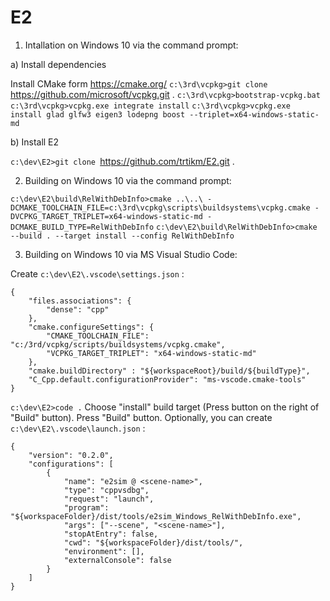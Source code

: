 E2
==

1. Intallation on Windows 10 via the command prompt:

a) Install dependencies

Install CMake form https://cmake.org/
`c:\3rd\vcpkg>git clone `https://github.com/microsoft/vcpkg.git .
`c:\3rd\vcpkg>bootstrap-vcpkg.bat`
`c:\3rd\vcpkg>vcpkg.exe integrate install`
`c:\3rd\vcpkg>vcpkg.exe install glad glfw3 eigen3 lodepng boost --triplet=x64-windows-static-md`

b) Install E2

`c:\dev\E2>git clone `https://github.com/trtikm/E2.git .

2. Building on Windows 10 via the command prompt:

`c:\dev\E2\build\RelWithDebInfo>cmake ..\..\ -DCMAKE_TOOLCHAIN_FILE=c:\3rd\vcpkg\scripts\buildsystems\vcpkg.cmake -DVCPKG_TARGET_TRIPLET=x64-windows-static-md -DCMAKE_BUILD_TYPE=RelWithDebInfo`
`c:\dev\E2\build\RelWithDebInfo>cmake --build . --target install --config RelWithDebInfo`

3. Building on Windows 10 via MS Visual Studio Code:

Create `c:\dev\E2\.vscode\settings.json` :
```
{
    "files.associations": {
        "dense": "cpp"
    },
    "cmake.configureSettings": {
        "CMAKE_TOOLCHAIN_FILE": "c:/3rd/vcpkg/scripts/buildsystems/vcpkg.cmake",
        "VCPKG_TARGET_TRIPLET": "x64-windows-static-md"
    },
    "cmake.buildDirectory" : "${workspaceRoot}/build/${buildType}",
    "C_Cpp.default.configurationProvider": "ms-vscode.cmake-tools"
}
```
`c:\dev\E2>code .`
Choose "install" build target (Press button on the right of "Build" button).
Press "Build" button.
Optionally, you can create `c:\dev\E2\.vscode\launch.json` :
```
{
    "version": "0.2.0",
    "configurations": [
        {
            "name": "e2sim @ <scene-name>",
            "type": "cppvsdbg",
            "request": "launch",
            "program": "${workspaceFolder}/dist/tools/e2sim_Windows_RelWithDebInfo.exe",
            "args": ["--scene", "<scene-name>"],
            "stopAtEntry": false,
            "cwd": "${workspaceFolder}/dist/tools/",
            "environment": [],
            "externalConsole": false
        }
    ]
}
```